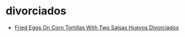 # divorciados

 * [Fried Eggs On Corn Tortillas With Two Salsas Huevos Divorciados](index/f/fried-eggs-on-corn-tortillas-with-two-salsas-huevos-divorciados-103387.json)
